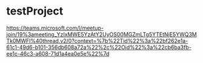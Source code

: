 # testProject

https://teams.microsoft.com/l/meetup-join/19%3ameeting_YzIxMWE5YzAtY2UyOS00MGZmLTg5YTEtNjE5YWQ3MTk0MWFl%40thread.v2/0?context=%7b%22Tid%22%3a%22bf262e1a-61c1-49d6-b101-356db608a72a%22%2c%22Oid%22%3a%22cb6ba3fb-ee1c-46c3-a608-71d1a4ea0e5e%22%7d
